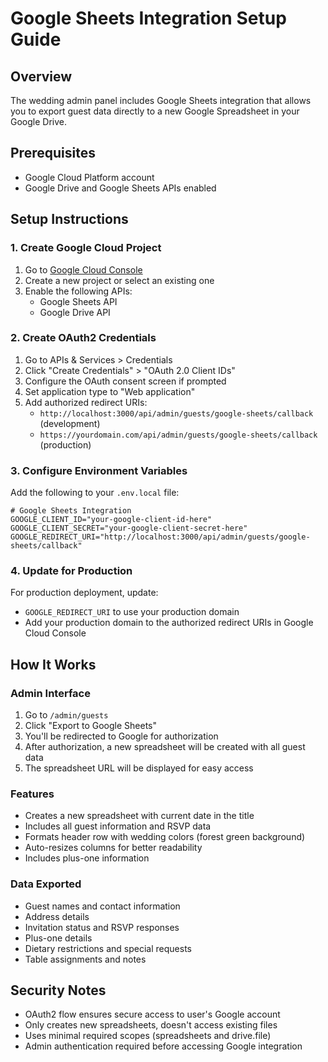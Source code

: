 # Google Sheets Integration Setup Guide

## Overview
The wedding admin panel includes Google Sheets integration that allows you to export guest data directly to a new Google Spreadsheet in your Google Drive.

## Prerequisites
- Google Cloud Platform account
- Google Drive and Google Sheets APIs enabled

## Setup Instructions

### 1. Create Google Cloud Project
1. Go to [Google Cloud Console](https://console.cloud.google.com/)
2. Create a new project or select an existing one
3. Enable the following APIs:
   - Google Sheets API
   - Google Drive API

### 2. Create OAuth2 Credentials
1. Go to APIs & Services > Credentials
2. Click "Create Credentials" > "OAuth 2.0 Client IDs"
3. Configure the OAuth consent screen if prompted
4. Set application type to "Web application"
5. Add authorized redirect URIs:
   - `http://localhost:3000/api/admin/guests/google-sheets/callback` (development)
   - `https://yourdomain.com/api/admin/guests/google-sheets/callback` (production)

### 3. Configure Environment Variables
Add the following to your `.env.local` file:

```env
# Google Sheets Integration
GOOGLE_CLIENT_ID="your-google-client-id-here"
GOOGLE_CLIENT_SECRET="your-google-client-secret-here"
GOOGLE_REDIRECT_URI="http://localhost:3000/api/admin/guests/google-sheets/callback"
```

### 4. Update for Production
For production deployment, update:
- `GOOGLE_REDIRECT_URI` to use your production domain
- Add your production domain to the authorized redirect URIs in Google Cloud Console

## How It Works

### Admin Interface
1. Go to `/admin/guests`
2. Click "Export to Google Sheets"
3. You'll be redirected to Google for authorization
4. After authorization, a new spreadsheet will be created with all guest data
5. The spreadsheet URL will be displayed for easy access

### Features
- Creates a new spreadsheet with current date in the title
- Includes all guest information and RSVP data
- Formats header row with wedding colors (forest green background)
- Auto-resizes columns for better readability
- Includes plus-one information

### Data Exported
- Guest names and contact information
- Address details
- Invitation status and RSVP responses
- Plus-one details
- Dietary restrictions and special requests
- Table assignments and notes

## Security Notes
- OAuth2 flow ensures secure access to user's Google account
- Only creates new spreadsheets, doesn't access existing files
- Uses minimal required scopes (spreadsheets and drive.file)
- Admin authentication required before accessing Google integration